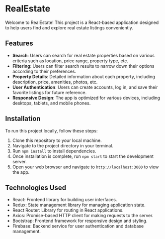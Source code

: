 # RealEstate
Welcome to RealEstate! This project is a React-based application designed to help users find and explore real estate listings conveniently.
## Features

- **Search**: Users can search for real estate properties based on various criteria such as location, price range, property type, etc.
- **Filtering**: Users can filter search results to narrow down their options according to their preferences.
- **Property Details**: Detailed information about each property, including description, price, amenities, photos, etc.
- **User Authentication**: Users can create accounts, log in, and save their favorite listings for future reference.
- **Responsive Design**: The app is optimized for various devices, including desktops, tablets, and mobile phones.

## Installation

To run this project locally, follow these steps:

1. Clone this repository to your local machine.
2. Navigate to the project directory in your terminal.
3. Run `npm install` to install dependencies.
4. Once installation is complete, run `npm start` to start the development server.
5. Open your web browser and navigate to `http://localhost:3000` to view the app.

## Technologies Used

- React: Frontend library for building user interfaces.
- Redux: State management library for managing application state.
- React Router: Library for routing in React applications.
- Axios: Promise-based HTTP client for making requests to the server.
- Bootstrap: Frontend framework for responsive design and styling.
- Firebase: Backend service for user authentication and database management.
